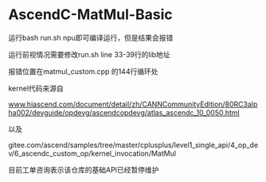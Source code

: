 # AscendC-MatMul-Basic

运行bash run.sh npu即可编译运行，但是结果会报错

运行前视情况需要修改run.sh line 33-39行的lib地址

报错位置在matmul_custom.cpp 的144行循环处

kernel代码来源自

www.hiascend.com/document/detail/zh/CANNCommunityEdition/80RC3alpha002/devguide/opdevg/ascendcopdevg/atlas_ascendc_10_0050.html

以及

gitee.com/ascend/samples/tree/master/cplusplus/level1_single_api/4_op_dev/6_ascendc_custom_op/kernel_invocation/MatMul

目前工单咨询表示该仓库的基础API已经暂停维护
